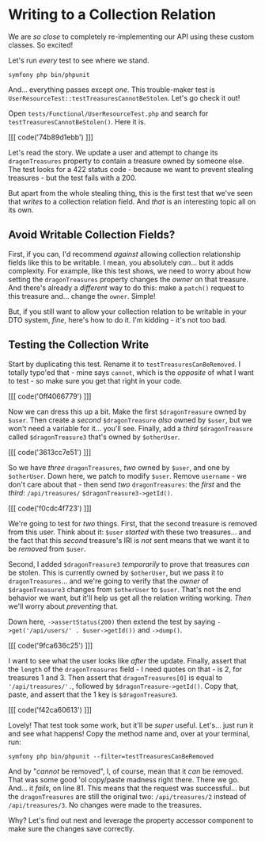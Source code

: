 # Writing to a Collection Relation

We are *so close* to completely re-implementing our API using these custom classes.
So excited!

Let's run *every* test to see where we stand.

```terminal
symfony php bin/phpunit
```

And... everything passes except *one*. This trouble-maker test is
`UserResourceTest::testTreasuresCannotBeStolen`. Let's go check it out!

Open `tests/Functional/UserResourceTest.php` and search for
`testTreasuresCannotBeStolen()`. Here it is.

[[[ code('74b89d1ebb') ]]]

Let's read the story. We update a user and attempt to change its `dragonTreasures`
property to contain a treasure owned by someone else. The test looks for a 422 status
code - because we want to prevent stealing treasures - but the test fails with
a 200.

But apart from the whole stealing thing, this is the first test that we've seen
that *writes* to a collection relation field. And *that* is an interesting topic
all on its own.

## Avoid Writable Collection Fields?

First, if you can, I'd recommend *against* allowing collection relationship fields
like this to be writable. I mean, you absolutely *can*... but it adds complexity.
For example, like this test shows, we need to worry about how setting the `dragonTreasures`
property changes the *owner* on that treasure. And there's already a *different*
way to do this: make a `patch()` request to this treasure and... change the
`owner`. Simple!

But, if you still want to allow your collection relation to be writable in
your DTO system, *fine*, here's how to do it. I'm kidding - it's not too bad.

## Testing the Collection Write

Start by duplicating this test. Rename it to `testTreasuresCanBeRemoved`.
I totally typo'ed that - mine says `cannot`, which is the *opposite* of what
I want to test - so make sure you get that right in your code.

[[[ code('0ff4066779') ]]]

Now we can dress this up a bit. Make the first `$dragonTreasure` owned by
`$user`. Then create a *second* `$dragonTreasure` *also* owned by `$user`, but we
won't need a variable for it... you'll see. Finally, add a *third* `$dragonTreasure`
called `$dragonTreasure3` that's owned by `$otherUser`.

[[[ code('3613cc7e51') ]]]

So we have *three* `dragonTreasures`, *two*  owned by `$user`, and one by
`$otherUser`. Down here, we patch to modify `$user`. Remove `username` - we don't
care about that - then send *two* `dragonTreasures`: the *first* and the *third*:
`/api/treasures/` `$dragonTreasure3->getId()`.

[[[ code('f0cdc4f723') ]]]

We're going to test for *two* things. First, that the second treasure is
removed from this user. Think about it: `$user` *started* with these two treasures...
and the fact that this *second* treasure's IRI is *not* sent means that we want
it to be *removed* from `$user`.

Second, I added `$dragonTreasure3` *temporarily* to prove that treasures *can* be
stolen. This is currently owned by `$otherUser`, but we pass it to `dragonTreasures`...
and we're going to verify that the *owner* of `$dragonTreasure3` changes from
`$otherUser` to `$user`. That's not the end behavior we want, but it'll help us
get all the relation writing working. *Then* we'll worry about *preventing*
that.

Down here, `->assertStatus(200)` then extend the test by saying
`->get('/api/users/' . $user->getId())` and `->dump()`.

[[[ code('9fca636c25') ]]]

I want to see what the user looks like *after* the update. Finally, assert that
the `length` of the `dragonTreasures` field - I need quotes on that - is 2,
for treasures 1 and 3. Then assert that `dragonTreasures[0]` is equal to
`'/api/treasures/'.`, followed by `$dragonTreasure->getId()`. Copy that, paste,
and assert that the 1 key is `$dragonTreasure3`.

[[[ code('f42ca60613') ]]]

Lovely! That test took some work, but it'll be *super* useful. Let's... just
run it and see what happens! Copy the method name and, over at your terminal, run:

```terminal
symfony php bin/phpunit --filter=testTreasuresCanBeRemoved
```

And by "*cannot* be removed", I, of course, mean that it *can* be removed. That was
some good 'ol copy/paste madness right there. There we go. And... it *fails*,
on line 81. This means that the request was successful... but the
`dragonTreasures` are still the original two: `/api/treasures/2` instead of
`/api/treasures/3`. No changes were made to the treasures.

Why? Let's find out next and leverage the property accessor component to make
sure the changes save correctly.

